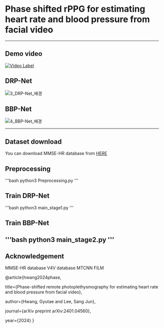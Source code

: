 # Phase shifted rPPG for estimating heart rate and blood pressure from facial video

-----------

## Demo video
[![Video Label](http://img.youtube.com/vi/t-BFKd023L4/0.jpg)](https://youtu.be/t-BFKd023L4)

## DRP-Net
![3_DRP-Net_배경](https://github.com/GyutaeHwang/phase_shifted_rPPG/assets/93236013/dc22ffb8-f731-4de1-b3a8-d4a72408bf28)

## BBP-Net
![4_BBP-Net_배경](https://github.com/GyutaeHwang/phase_shifted_rPPG/assets/93236013/7f7692a4-a249-4932-9a75-47e7c2e1faae)

-----------
## Dataset download
You can download MMSE-HR database from [HERE](https://binghamton.technologypublisher.com/tech/MMSE-HR_dataset_(Multimodal_Spontaneous_Expression-Heart_Rate_dataset))

## Preprocessing
'''bash
python3 Preprocessing.py
'''

## Train DRP-Net
'''bash
python3 main_stage1.py
'''

## Train BBP-Net
'''bash
python3 main_stage2.py
'''
-----------

## Acknowledgement
MMSE-HR database
V4V database
MTCNN
FILM

@article{hwang2024phase,

  title={Phase-shifted remote photoplethysmography for estimating heart rate and blood pressure from facial video},
  
  author={Hwang, Gyutae and Lee, Sang Jun},
  
  journal={arXiv preprint arXiv:2401.04560},

  year={2024}
}
